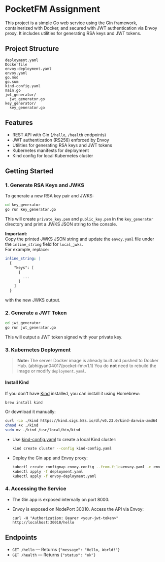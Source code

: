 # PocketFM Assignment

This project is a simple Go web service using the Gin framework, containerized with Docker, and secured with JWT authentication via Envoy proxy. It includes utilities for generating RSA keys and JWT tokens.

## Project Structure

```
deployment.yaml
Dockerfile
envoy-deployment.yaml
envoy.yaml
go.mod
go.sum
kind-config.yaml
main.go
jwt_generator/
  jwt_generator.go
key_generator/
  key_generator.go
```

## Features

- REST API with Gin (`/hello`, `/health` endpoints)
- JWT authentication (RS256) enforced by Envoy
- Utilities for generating RSA keys and JWT tokens
- Kubernetes manifests for deployment
- Kind config for local Kubernetes cluster

## Getting Started

### 1. Generate RSA Keys and JWKS

To generate a new RSA key pair and JWKS:

```sh
cd key_generator
go run key_generator.go
```

This will create `private_key.pem` and `public_key.pem` in the `key_generator` directory and print a JWKS JSON string to the console.

**Important:**  
Copy the printed JWKS JSON string and update the `envoy.yaml` file under the `inline_string` field for `local_jwks`.  
For example, replace:

```yaml
inline_string: |
  {
    "keys": [
      {
        ...
      }
    ]
  }
```

with the new JWKS output.

### 2. Generate a JWT Token

```sh
cd jwt_generator
go run jwt_generator.go
```

This will output a JWT token signed with your private key.

### 3. Kubernetes Deployment

> **Note:** The server Docker image is already built and pushed to Docker Hub. (abhigyan04017/pocket-fm:v1.1) 
> You do **not** need to rebuild the image or modify `deployment.yaml`.

#### Install Kind

If you don't have [Kind](https://kind.sigs.k8s.io/) installed, you can install it using Homebrew:

```sh
brew install kind
```

Or download it manually:

```sh
curl -Lo ./kind https://kind.sigs.k8s.io/dl/v0.23.0/kind-darwin-amd64
chmod +x ./kind
sudo mv ./kind /usr/local/bin/kind
```

- Use [kind-config.yaml](kind-config.yaml) to create a local Kind cluster:

  ```sh
  kind create cluster --config kind-config.yaml
  ```

- Deploy the Gin app and Envoy proxy:

  ```sh
  kubectl create configmap envoy-config --from-file=envoy.yaml -n envoy-ns
  kubectl apply -f deployment.yaml
  kubectl apply -f envoy-deployment.yaml
  ```

### 4. Accessing the Service

- The Gin app is exposed internally on port 8000.
- Envoy is exposed on NodePort 30010. Access the API via Envoy:

  ```
  curl -H "Authorization: Bearer <your-jwt-token>" http://localhost:30010/hello
  ```

## Endpoints

- `GET /hello` — Returns `{"message": "Hello, World!"}`
- `GET /health` — Returns `{"status": "ok"}`